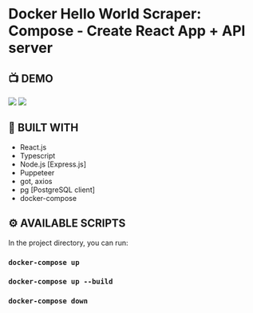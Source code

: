 # Docker Hello World Scraper: Compose - Create React App + API server

## 📺 DEMO
![](https://github.com/Philight/luxonis-scraper-win/blob/main/preview/server.png)
![](https://github.com/Philight/luxonis-scraper-win/blob/main/preview/client.png)


## 🧰 BUILT WITH
- React.js
- Typescript
- Node.js [Express.js]
- Puppeteer
- got, axios
- pg [PostgreSQL client]
- docker-compose


## ⚙️ AVAILABLE SCRIPTS

In the project directory, you can run:

### `docker-compose up `
### `docker-compose up --build`
### `docker-compose down`
